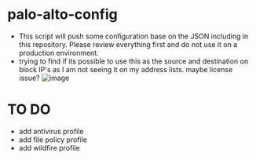 # palo-alto-config
- This script will push some configuration base on the JSON including in this repository. Please review everything first
and do not use it on a production environment.
- trying to find if its possible to use this as the source and destination on block IP's as I am not seeing it on my address lists. maybe license issue?
![image](https://github.com/romarroca/palo-alto-config/assets/87074019/972a11f9-38d6-4ea2-9926-bc6c9415c913)

# TO DO
- add antivirus profile
- add file policy profile
- add wildfire profile
